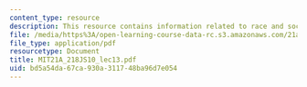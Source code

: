 ```yaml
---
content_type: resource
description: This resource contains information related to race and social constructions.
file: /media/https%3A/open-learning-course-data-rc.s3.amazonaws.com/21a-218j-identity-and-difference-spring-2010/bd5a54da67ca930a311748ba96d7e054_MIT21A_218JS10_lec13.pdf
file_type: application/pdf
resourcetype: Document
title: MIT21A_218JS10_lec13.pdf
uid: bd5a54da-67ca-930a-3117-48ba96d7e054
---
```

